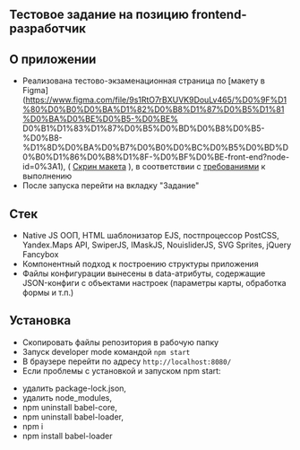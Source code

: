 ## Тестовое задание на позицию frontend-разработчик


## О приложении

* Реализована тестово-экзаменационная страница по [макету в Figma](https://www.figma.com/file/9s1RtO7rBXUVK9DouLv465/%D0%9F%D1%80%D0%B0%D0%BA%D1%82%D0%B8%D1%87%D0%B5%D1%81%D0%BA%D0%BE%D0%B5-%D0%BE%
D0%B1%D1%83%D1%87%D0%B5%D0%BD%D0%B8%D0%B5-%D0%B8-%D1%8D%D0%BA%D0%B7%D0%B0%D0%BC%D0%B5%D0%BD%D0%B0%D1%86%D0%B8%D1%8F-%D0%BF%D0%BE-front-end?node-id=0%3A1), ( [Скрин макета](https://github.com/KostyanB/task-exam-frontend/blob/master/task/task_screen.jpg) ), в соответствии с [требованиями](https://github.com/KostyanB/task-exam-frontend/blob/master/task/%D0%97%D0%B0%D0%B4%D0%B0%D0%BD%D0%B8%D0%B5.pdf) к выполнению
* После запуска перейти на вкладку "Задание"

## Стек

* Native JS ООП, HTML шаблонизатор EJS, постпроцессор PostCSS, Yandex.Maps API, SwiperJS, IMaskJS, NouisliderJS, SVG Sprites, jQuery Fancybox
* Компонентный подход к построению структуры приложения
* Файлы конфигурации вынесены в data-атрибуты, содержащие JSON-конфиги с объектами настроек (параметры карты, обработка
формы и т.п.)


## Установка

* Скопировать файлы репозитория в рабочую папку
* Запуск developer mode командой `npm start`
* В браузере перейти по адресу `http://localhost:8080/`
* Если проблемы с установкой и запуском npm start:

- удалить package-lock.json,
- удалить node_modules,
- npm uninstall babel-core,
- npm uninstall babel-loader,
- npm i
- npm install babel-loader
